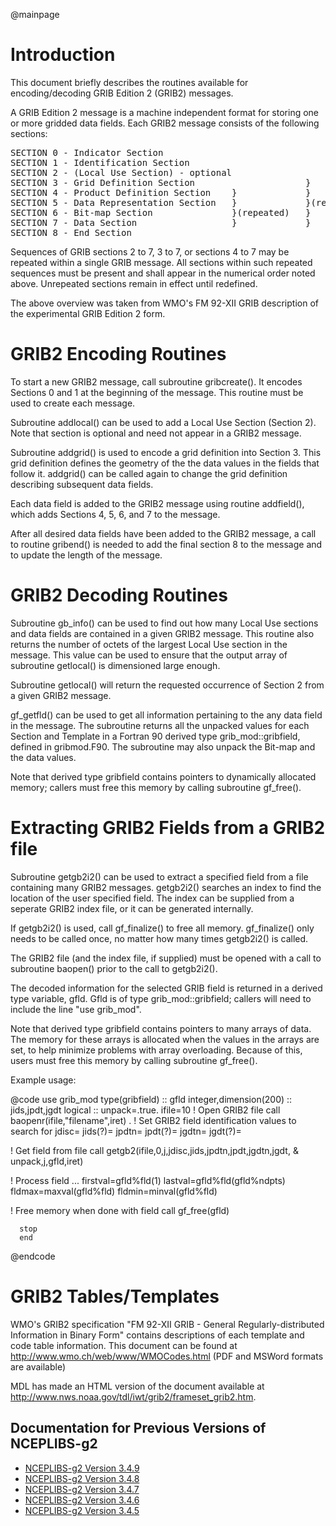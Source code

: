 @mainpage

# Introduction

This document briefly describes the routines available for encoding/decoding
GRIB Edition 2 (GRIB2) messages. 

A GRIB Edition 2 message is a machine independent format for storing
one or more gridded data fields. Each GRIB2 message consists of the 
following sections:

<pre>
SECTION 0 - Indicator Section
SECTION 1 - Identification Section
SECTION 2 - (Local Use Section) - optional                           }
SECTION 3 - Grid Definition Section                     }            }
SECTION 4 - Product Definition Section    }             }            }(repeated)
SECTION 5 - Data Representation Section   }             }(repeated)  }
SECTION 6 - Bit-map Section               }(repeated)   }            }
SECTION 7 - Data Section                  }             }            }
SECTION 8 - End Section
</pre>

Sequences of GRIB sections 2 to 7, 3 to 7, or sections 4 to 7 may be repeated
within a single GRIB message. All sections within such repeated sequences
must be present and shall appear in the numerical order noted above.
Unrepeated sections remain in effect until redefined.

The above overview was taken from WMO's FM 92-XII GRIB description
of the experimental GRIB Edition 2 form.

# GRIB2 Encoding Routines

To start a new GRIB2 message, call subroutine gribcreate(). It
encodes Sections 0 and 1 at the beginning of the message. This routine 
must be used to create each message.

Subroutine addlocal() can be used to add a Local Use Section (Section 2).
Note that section is optional and need not appear in a GRIB2 message.

Subroutine addgrid() is used to encode a grid definition into Section 3.
This grid definition defines the geometry of the the data values in the
fields that follow it. addgrid() can be called again to change the grid 
definition describing subsequent data fields.

Each data field is added to the GRIB2 message using routine addfield(),
which adds Sections 4, 5, 6, and 7 to the message.

After all desired data fields have been added to the GRIB2 message, a
call to routine gribend() is needed to add the final section 8 to the
message and to update the length of the message. 

# GRIB2 Decoding Routines

Subroutine gb_info() can be used to find out how many Local Use
sections and data fields are contained in a given GRIB2 message. This
routine also returns the number of octets of the largest Local Use
section in the message. This value can be used to ensure that the
output array of subroutine getlocal() is dimensioned large enough.

Subroutine getlocal() will return the requested occurrence of Section 2
from a given GRIB2 message. 

gf_getfld() can be used to get all information pertaining to the any
data field in the message. The subroutine returns all the unpacked
values for each Section and Template in a Fortran 90 derived type
grib_mod::gribfield, defined in gribmod.F90. The subroutine may also
unpack the Bit-map and the data values.

Note that derived type gribfield contains pointers to dynamically
allocated memory; callers must free this memory by calling subroutine
gf_free().

# Extracting GRIB2 Fields from a GRIB2 file

Subroutine getgb2i2() can be used to extract a specified field from a
file containing many GRIB2 messages. getgb2i2() searches an index to
find the location of the user specified field. The index can be
supplied from a seperate GRIB2 index file, or it can be generated
internally.

If getgb2i2() is used, call gf_finalize() to free all
memory. gf_finalize() only needs to be called once, no matter how many
times getgb2i2() is called.

The GRIB2 file (and the index file, if supplied) must be opened with
a call to subroutine baopen() prior to the call to getgb2i2().

The decoded information for the selected GRIB field is returned in a
derived type variable, gfld. Gfld is of type grib_mod::gribfield;
callers will need to include the line "use grib_mod".

Note that derived type gribfield contains pointers to many arrays of data.
The memory for these arrays is allocated when the values in the arrays 
are set, to help minimize problems with array overloading. Because of this,
users must free this memory by calling subroutine gf_free().

Example usage:

@code
      use grib_mod
      type(gribfield) :: gfld
      integer,dimension(200) :: jids,jpdt,jgdt
      logical :: unpack=.true.
      ifile=10
  ! Open GRIB2 file 
      call baopenr(ifile,"filename",iret)
      .
  ! Set GRIB2 field identification values to search for
      jdisc=
      jids(?)=
      jpdtn=
      jpdt(?)=
      jgdtn=
      jgdt(?)=

  ! Get field from file
      call getgb2(ifile,0,j,jdisc,jids,jpdtn,jpdt,jgdtn,jgdt,
     &            unpack,j,gfld,iret)

  ! Process field ...
      firstval=gfld%fld(1)
      lastval=gfld%fld(gfld%ndpts)
      fldmax=maxval(gfld%fld)
      fldmin=minval(gfld%fld)
      
  ! Free memory when done with field
      call gf_free(gfld)

      stop
      end
@endcode
      
# GRIB2 Tables/Templates

WMO's GRIB2 specification "FM 92-XII GRIB - General
Regularly-distributed Information in Binary Form" contains
descriptions of each template and code table information. This
document can be found at http://www.wmo.ch/web/www/WMOCodes.html (PDF
and MSWord formats are available)

MDL has made an HTML version of the document available at
http://www.nws.noaa.gov/tdl/iwt/grib2/frameset_grib2.htm.

## Documentation for Previous Versions of NCEPLIBS-g2

* [NCEPLIBS-g2 Version 3.4.9](ver-3.4.9/index.html)
* [NCEPLIBS-g2 Version 3.4.8](ver-3.4.8/index.html)
* [NCEPLIBS-g2 Version 3.4.7](ver-3.4.7/index.html)
* [NCEPLIBS-g2 Version 3.4.6](ver-3.4.6/index.html)
* [NCEPLIBS-g2 Version 3.4.5](ver-3.4.5/index.html)


